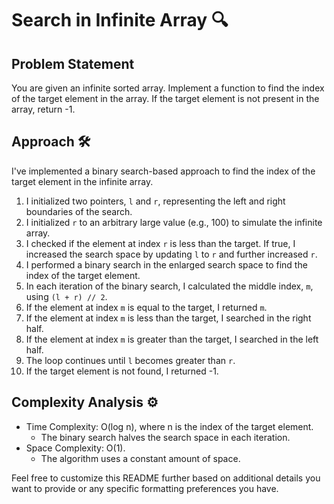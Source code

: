 # Search in Infinite Array 🔍

## Problem Statement

You are given an infinite sorted array. Implement a function to find the index of the target element in the array. If the target element is not present in the array, return -1.

## Approach 🛠️

I've implemented a binary search-based approach to find the index of the target element in the infinite array.

1. I initialized two pointers, `l` and `r`, representing the left and right boundaries of the search.
2. I initialized `r` to an arbitrary large value (e.g., 100) to simulate the infinite array.
3. I checked if the element at index `r` is less than the target. If true, I increased the search space by updating `l` to `r` and further increased `r`.
4. I performed a binary search in the enlarged search space to find the index of the target element.
5. In each iteration of the binary search, I calculated the middle index, `m`, using `(l + r) // 2`.
6. If the element at index `m` is equal to the target, I returned `m`.
7. If the element at index `m` is less than the target, I searched in the right half.
8. If the element at index `m` is greater than the target, I searched in the left half.
9. The loop continues until `l` becomes greater than `r`.
10. If the target element is not found, I returned -1.

## Complexity Analysis ⚙️

- Time Complexity: O(log n), where n is the index of the target element.
  - The binary search halves the search space in each iteration.
- Space Complexity: O(1).
  - The algorithm uses a constant amount of space.

Feel free to customize this README further based on additional details you want to provide or any specific formatting preferences you have.
